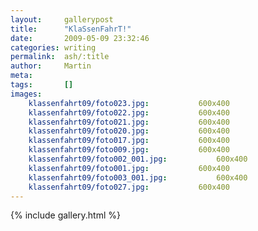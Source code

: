 ```yaml
---
layout:     gallerypost
title:      "KlaSsenFahrT!"
date:       2009-05-09 23:32:46
categories: writing
permalink:  ash/:title
author:     Martin
meta:
tags:       []
images:
    klassenfahrt09/foto023.jpg:           600x400
    klassenfahrt09/foto022.jpg:           600x400
    klassenfahrt09/foto021.jpg:           600x400
    klassenfahrt09/foto020.jpg:           600x400
    klassenfahrt09/foto017.jpg:           600x400
    klassenfahrt09/foto009.jpg:           600x400
    klassenfahrt09/foto002_001.jpg:           600x400
    klassenfahrt09/foto001.jpg:           600x400
    klassenfahrt09/foto003_001.jpg:           600x400
    klassenfahrt09/foto027.jpg:           600x400
---
```


{% include gallery.html %}
